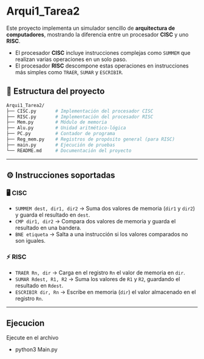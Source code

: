# Arqui1_Tarea2

Este proyecto implementa un simulador sencillo de **arquitectura de computadores**, mostrando la diferencia entre un procesador **CISC** y uno **RISC**.  

- El procesador **CISC** incluye instrucciones complejas como `SUMMEM` que realizan varias operaciones en un solo paso.  
- El procesador **RISC** descompone estas operaciones en instrucciones más simples como `TRAER`, `SUMAR` y `ESCRIBIR`.  


## 📂 Estructura del proyecto

```bash
Arqui1_Tarea2/
├── CISC.py       # Implementación del procesador CISC
├── RISC.py       # Implementación del procesador RISC
├── Mem.py        # Módulo de memoria
├── Alu.py        # Unidad aritmético-lógica
├── PC.py         # Contador de programa
├── Reg_mem.py    # Registros de propósito general (para RISC)
├── main.py       # Ejecución de pruebas
└── README.md     # Documentación del proyecto
```

---

## ⚙️ Instrucciones soportadas

### 🖥️ CISC
- `SUMMEM dest, dir1, dir2` → Suma dos valores de memoria (`dir1` y `dir2`) y guarda el resultado en `dest`.  
- `CMP dir1, dir2` → Compara dos valores de memoria y guarda el resultado en una bandera.  
- `BNE etiqueta` → Salta a una instrucción si los valores comparados no son iguales.  

### ⚡ RISC
- `TRAER Rn, dir` → Carga en el registro `Rn` el valor de memoria en `dir`.  
- `SUMAR Rdest, R1, R2` → Suma los valores de `R1` y `R2`, guardando el resultado en `Rdest`.  
- `ESCRIBIR dir, Rn` → Escribe en memoria (`dir`) el valor almacenado en el registro `Rn`.  

---

## Ejecucion

Ejecute en el archivo 

- python3 Main.py






